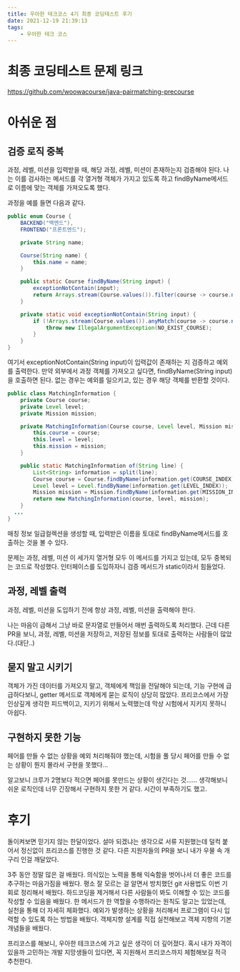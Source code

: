 ```yaml
---
title: 우아한 테크코스 4기 최종 코딩테스트 후기
date: 2021-12-19 21:39:13
tags:
    - 우아한 테크 코스
---
```


# 최종 코딩테스트 문제 링크

https://github.com/woowacourse/java-pairmatching-precourse



# 아쉬운 점

## 검증 로직 중복

과정, 레벨, 미션을 입력받을 때, 해당 과정, 레벨, 미션이 존재하는지 검증해야 된다.
나는 이를 검사하는 메서드를 각 열거형 객체가 가지고 있도록 하고 findByName메서드로 이름에 맞는 객체를 가져오도록 했다.

과정을 예를 들면 다음과 같다.

```java
public enum Course {
	BACKEND("백엔드"),
	FRONTEND("프론트엔드");

	private String name;

	Course(String name) {
		this.name = name;
	}

	public static Course findByName(String input) {
		exceptionNotContain(input);
		return Arrays.stream(Course.values()).filter(course -> course.name.equals(input)).findFirst().get();
	}

	private static void exceptionNotContain(String input) {
		if (!Arrays.stream(Course.values()).anyMatch(course -> course.name.equals(input))) {
			throw new IllegalArgumentException(NO_EXIST_COURSE);
		}
	}
}
```

여기서 exceptionNotContain(String input)이 입력값이 존재하는 지 검증하고 예외를 출력한다.
만약 외부에서 과정 객체를 가져오고 싶다면, findByName(String input)을 호출하면 된다.
없는 경우는 예외를 일으키고, 있는 경우 해당 객체를 반환할 것이다.

```java
public class MatchingInformation {
	private Course course;
	private Level level;
	private Mission mission;

	private MatchingInformation(Course course, Level level, Mission mission) {
		this.course = course;
		this.level = level;
		this.mission = mission;
	}

	public static MatchingInformation of(String line) {
		List<String> information = split(line);
		Course course = Course.findByName(information.get(COURSE_INDEX));
		Level level = Level.findByName(information.get(LEVEL_INDEX));
		Mission mission = Mission.findByName(information.get(MISSION_INDEX));
		return new MatchingInformation(course, level, mission);
	}
  ...
}  
```

매칭 정보 일급컬렉션을 생성할 때, 입력받은 이름을 토대로 findByName메서드를 호출하는 것을 볼 수 있다.

문제는 과정, 레벨, 미션 이 세가지 열거형 모두 이 메서드를 가지고 있는데, 모두 중복되는 코드로 작성했다.
인터페이스를 도입하자니 검증 메서드가 static이라서 힘들었다.

## 과정, 레벨 출력

과정, 레벨, 미션을 도입하기 전에 항상 과정, 레벨, 미션을 출력해야 한다.

나는 마음이 급해서 그냥 바로 문자열로 만들어서 매번 출력하도록 처리했다.
근데 다른 PR을 보니, 과정, 레벨, 미션을 저장하고, 저장된 정보를 토대로 출력하는 사람들이 많았다.(대단..)

## 묻지 말고 시키기

객체가 가진 데이터를 가져오지 말고, 객체에게 책임을 전달해야 되는데, 기능 구현에 급급하다보니, getter 메서드로 객체에게 묻는 로직이 상당히 많았다.
프리코스에서 가장 인상깊게 생각한 피드백이고, 지키기 위해서 노력했는데 막상 시험에서 지키지 못하니 아쉽다.

## 구현하지 못한 기능

페어를 만들 수 없는 상황을 예외 처리해줘야 했는데, 시험을 풀 당시 페어를 만들 수 없는 상황이 뭔지 몰라서 구현을 못했다...

알고보니 크루가 2명보다 적으면 페어를 못만드는 상황이 생긴다는 것......
생각해보니 쉬운 로직인데 너무 긴장해서 구현하지 못한 거 같다. 시간이 부족하기도 했고.

# 후기

돌이켜보면 믿기지 않는 한달이었다.
설마 되겠냐는 생각으로 서류 지원했는데 덜컥 붙어서 정신없이 프리코스를 진행한 것 같다.
다른 지원자들의 PR을 보니 내가 우물 속 개구리 인걸 깨달았다.

3주 동안 정말 많은 걸 배웠다.
의식있는 노력을 통해 익숙함을 벗어나서 더 좋은 코드를 추구하는 마음가짐을 배웠다.
평소 잘 모르는 걸 알면서 방치했던 git 사용법도 이번 기회로 정리해서 배웠다.
하드코딩을 제거해서 다른 사람들이 봐도 이해할 수 있는 코드를 작성할 수 있음을 배웠다.
한 메서드가 한 역할을 수행하라는 원칙도 알고는 있었는데, 실천을 통해 더 자세히 체화했다.
예외가 발생하는 상황을 처리해서 프로그램이 다시 입력할 수 있도록 하는 방법을 배웠다.
객체지향 설계를 직접 실천해보고 객체 지향의 기본 개념들을 배웠다.

프리코스를 해보니, 우아한 테크코스에 가고 싶은 생각이 더 깊어졌다.
혹시 내가 자격이 있을까 고민하는 개발 지망생들이 있다면, 꼭 지원해서 프리코스까지 체험해보길 적극 추천한다.

